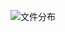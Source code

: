 ![文件分布](https://raw.githubusercontent.com/Richardyu114/weakly-segmentation-with-bounding-box/master/img/dataset.JPG)

